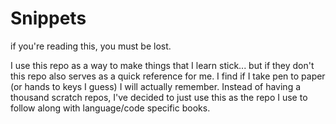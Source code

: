 # Snippets

if you're reading this, you must be lost.

I use this repo as a way to make things that I learn stick...
but if they don't this repo also serves as a quick reference for me.
I find if I take pen to paper (or hands to keys I guess) I will actually remember.
Instead of having a thousand scratch repos, I've decided to just use this as the
repo I use to follow along with language/code specific books.

